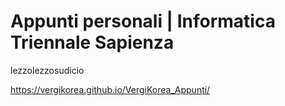 # Appunti personali | Informatica Triennale Sapienza
lezzolezzosudicio

https://vergikorea.github.io/VergiKorea_Appunti/
